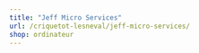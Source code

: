 ```yaml
---
title: "Jeff Micro Services"
url: /criquetot-lesneval/jeff-micro-services/
shop: ordinateur
---
```

